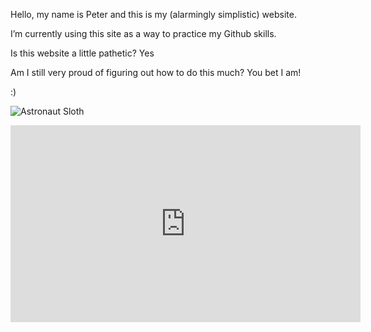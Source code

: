 
Hello, my name is Peter and this is my (alarmingly simplistic) website.

I’m currently using this site as a way to practice my Github skills.

Is this website a little pathetic? Yes

Am I still very proud of figuring out how to do this much? You bet I am!

:)


![Astronaut 
Sloth](https://i.kym-cdn.com/photos/images/newsfeed/000/437/645/a9d.jpg)

<iframe width="560" height="315" src="https://www.youtube.com/embed/yOfvPNaNEMA" title="YouTube video player" frameborder="0" allow="accelerometer; autoplay; clipboard-write; encrypted-media; gyroscope; picture-in-picture" allowfullscreen></iframe>
